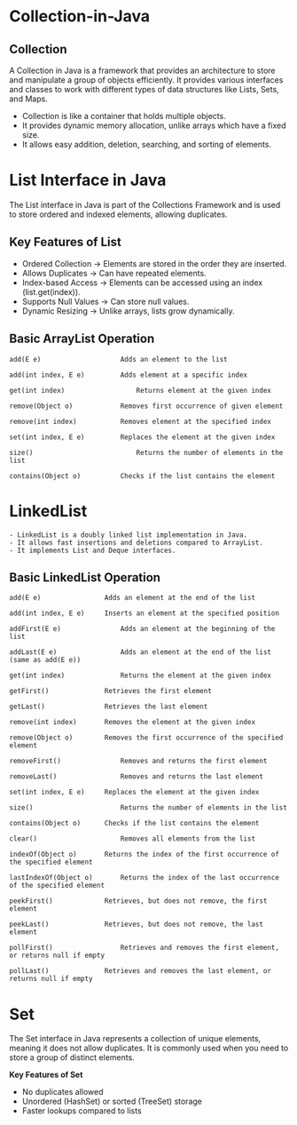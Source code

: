 # Collection-in-Java

## Collection

A Collection in Java is a framework that provides an architecture to store and manipulate a group of objects efficiently. It provides various interfaces and classes to work with different types of data structures like Lists, Sets, and Maps.

- Collection is like a container that holds multiple objects.
- It provides dynamic memory allocation, unlike arrays which have a fixed size.
- It allows easy addition, deletion, searching, and sorting of elements.

# List Interface in Java

The List interface in Java is part of the Collections Framework and is used to store ordered and indexed elements, allowing duplicates.

## Key Features of List

- Ordered Collection → Elements are stored in the order they are inserted.
- Allows Duplicates → Can have repeated elements.
- Index-based Access → Elements can be accessed using an index (list.get(index)).
- Supports Null Values → Can store null values.
- Dynamic Resizing → Unlike arrays, lists grow dynamically.

## Basic ArrayList Operation

    add(E e)	                Adds an element to the list

    add(int index, E e)	        Adds element at a specific index

    get(int index)	                Returns element at the given index

    remove(Object o)	        Removes first occurrence of given element

    remove(int index)	        Removes element at the specified index

    set(int index, E e)	        Replaces the element at the given index

    size()	                        Returns the number of elements in the list

    contains(Object o)	        Checks if the list contains the element

# LinkedList

    - LinkedList is a doubly linked list implementation in Java.
    - It allows fast insertions and deletions compared to ArrayList.
    - It implements List and Deque interfaces.

## Basic LinkedList Operation

    add(E e)	            Adds an element at the end of the list
    
    add(int index, E e)	    Inserts an element at the specified position
    
    addFirst(E e)	            Adds an element at the beginning of the list
    
    addLast(E e)	            Adds an element at the end of the list (same as add(E e))
    
    get(int index)	            Returns the element at the given index
    
    getFirst()	            Retrieves the first element
    
    getLast()	            Retrieves the last element
    
    remove(int index)	    Removes the element at the given index
    
    remove(Object o)	    Removes the first occurrence of the specified element
    
    removeFirst()	            Removes and returns the first element
    
    removeLast()	            Removes and returns the last element

    set(int index, E e)	    Replaces the element at the given index

    size()	                    Returns the number of elements in the list

    contains(Object o)	    Checks if the list contains the element
    
    clear()	                    Removes all elements from the list
    
    indexOf(Object o)	    Returns the index of the first occurrence of the specified element
    
    lastIndexOf(Object o)	    Returns the index of the last occurrence of the specified element
    
    peekFirst()	            Retrieves, but does not remove, the first element
    
    peekLast()	            Retrieves, but does not remove, the last element
    
    pollFirst()                 Retrieves and removes the first element, or returns null if empty
    
    pollLast()	            Retrieves and removes the last element, or returns null if empty

# Set
The Set interface in Java represents a collection of unique elements, meaning it does not allow duplicates. It is commonly used when you need to store a group of distinct elements.

 **Key Features of Set**
 - No duplicates allowed
 - Unordered (HashSet) or sorted (TreeSet) storage
 - Faster lookups compared to lists
